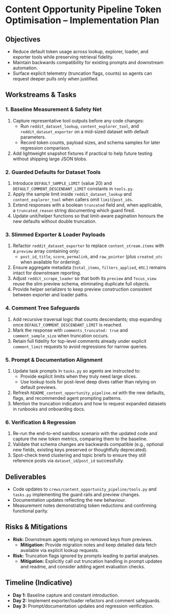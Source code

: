 # Content Opportunity Pipeline Token Optimisation – Implementation Plan

## Objectives
* Reduce default token usage across lookup, explorer, loader, and exporter tools while preserving retrieval fidelity.
* Maintain backwards compatibility for existing prompts and downstream automation.
* Surface explicit telemetry (truncation flags, counts) so agents can request deeper pulls only when justified.

## Workstreams & Tasks

### 1. Baseline Measurement & Safety Net
1. Capture representative tool outputs before any code changes:
   * Run `reddit_dataset_lookup`, `content_explorer_tool`, and `reddit_dataset_exporter` on a mid-sized dataset with default parameters.
   * Record token counts, payload sizes, and schema samples for later regression comparison.
2. Add lightweight snapshot fixtures if practical to help future testing without shipping large JSON blobs.

### 2. Guarded Defaults for Dataset Tools
1. Introduce `DEFAULT_SAMPLE_LIMIT` (value 20) and `DEFAULT_COMMENT_DESCENDANT_LIMIT` constants in `tools.py`.
2. Apply the sample limit inside `reddit_dataset_lookup` and `content_explorer_tool` when callers omit `limit`/`post_ids`.
3. Extend responses with a boolean `truncated` field and, when applicable, a `truncated_reason` string documenting which guard fired.
4. Update unit/helper functions so that limit-aware pagination honours the new defaults without double truncation.

### 3. Slimmed Exporter & Loader Payloads
1. Refactor `reddit_dataset_exporter` to replace `content_stream.items` with a `preview` array containing only:
   * `post_id`, `title`, `score`, `permalink`, and `raw_pointer` (plus `created_utc` when available for ordering).
2. Ensure aggregate metadata (`total_items`, `filters_applied`, etc.) remains intact for downstream reporting.
3. Adjust `reddit_scrape_loader` so that both its `preview` and `focus_view` reuse the slim preview schema, eliminating duplicate full objects.
4. Provide helper serializers to keep preview construction consistent between exporter and loader paths.

### 4. Comment Tree Safeguards
1. Add recursive traversal logic that counts descendants; stop expanding once `DEFAULT_COMMENT_DESCENDANT_LIMIT` is reached.
2. Mark the response with `comments_truncated: true` and `comment_sample_size` when truncation occurs.
3. Retain full fidelity for top-level comments already under explicit `comment_limit` requests to avoid regressions for narrow queries.

### 5. Prompt & Documentation Alignment
1. Update task prompts in `tasks.py` so agents are instructed to:
   * Provide explicit limits when they truly need large slices.
   * Use lookup tools for post-level deep dives rather than relying on default previews.
2. Refresh `README_content_opportunity_pipeline.md` with the new defaults, flags, and recommended agent prompting patterns.
3. Mention the truncation indicators and how to request expanded datasets in runbooks and onboarding docs.

### 6. Verification & Regression
1. Re-run the end-to-end sandbox scenario with the updated code and capture the new token metrics, comparing them to the baseline.
2. Validate that schema changes are backwards compatible (e.g., optional new fields, existing keys preserved or thoughtfully deprecated).
3. Spot-check trend clustering and topic briefs to ensure they still reference posts via `dataset_id`/`post_id` successfully.

## Deliverables
* Code updates to `crews/content_opportunity_pipeline/tools.py` and `tasks.py` implementing the guard rails and preview changes.
* Documentation updates reflecting the new behaviour.
* Measurement notes demonstrating token reductions and confirming functional parity.

## Risks & Mitigations
* **Risk:** Downstream agents relying on removed keys from previews.
  * **Mitigation:** Provide migration notes and keep detailed data fetch available via explicit lookup requests.
* **Risk:** Truncation flags ignored by prompts leading to partial analyses.
  * **Mitigation:** Explicitly call out truncation handling in prompt updates and readme, and consider adding agent evaluation checks.

## Timeline (Indicative)
* **Day 1:** Baseline capture and constant introduction.
* **Day 2:** Implement exporter/loader refactors and comment safeguards.
* **Day 3:** Prompt/documentation updates and regression verification.

